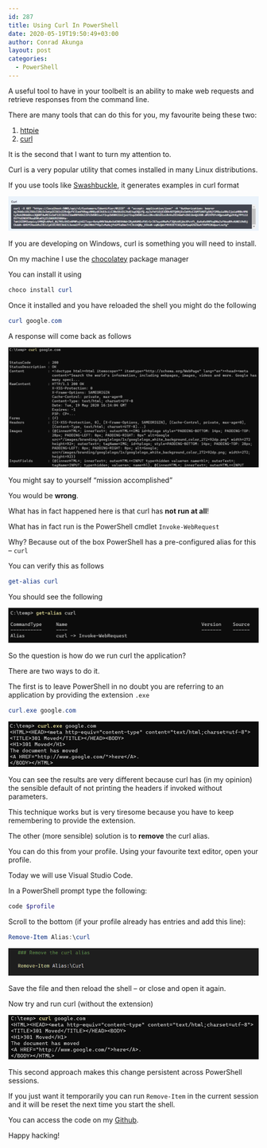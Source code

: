 ```yaml
---
id: 287
title: Using Curl In PowerShell
date: 2020-05-19T19:50:49+03:00
author: Conrad Akunga
layout: post
categories:
  - PowerShell
---
```

A useful tool to have in your toolbelt is an ability to make web requests and retrieve responses from the command line.

There are many tools that can do this for you, my favourite being these two:

  1. [httpie](https://httpie.org/)
  2. [curl](https://curl.haxx.se/)

It is the second that I want to turn my attention to.

Curl is a very popular utility that comes installed in many Linux distributions.

If you use tools like [Swashbuckle](https://github.com/domaindrivendev/Swashbuckle.AspNetCore/blob/master/README.md), it generates examples in curl format

![](../images/2020/05/image-2.png)

If you are developing on Windows, curl is something you will need to install.

On my machine I use the [chocolatey](https://chocolatey.org/) package manager

You can install it using

```powershell
choco install curl
```

Once it installed and you have reloaded the shell you might do the following

```powershell
curl google.com
```

A response will come back as follows

![](../images/2020/05/image-3.png)

You might say to yourself “mission accomplished”

You would be **wrong**.

What has in fact happened here is that curl has **not run at all**!

What has in fact run is the PowerShell cmdlet `Invoke-WebRequest`

Why? Because out of the box PowerShell has a pre-configured alias for this – `curl`

You can verify this as follows

```powershell
get-alias curl
```

You should see the following

![](../images/2020/05/image-4.png)

So the question is how do we run curl the application?

There are two ways to do it.

The first is to leave PowerShell in no doubt you are referring to an application by providing the extension `.exe`

```powershell
curl.exe google.com
```

![](../images/2020/05/image-5.png)

You can see the results are very different because curl has (in my opinion) the sensible default of not printing the headers if invoked without parameters.

This technique works but is very tiresome because you have to keep remembering to provide the extension.

The other (more sensible) solution is to **remove** the curl alias.

You can do this from your profile. Using your favourite text editor, open your profile.

Today we will use Visual Studio Code.

In a PowerShell prompt type the following:

```powershell
code $profile
```

Scroll to the bottom (if your profile already has entries and add this line):

```powershell
Remove-Item Alias:\curl
```

![](../images/2020/05/image-6.png)

Save the file and then reload the shell – or close and open it again.

Now try and run curl (without the extension)

![](../images/2020/05/image-7.png)

This second approach makes this change persistent across PowerShell sessions.

If you just want it temporarily you can run `Remove-Item` in the current session and it will be reset the next time you start the shell.

You can access the code on my [Github](https://github.com/conradakunga/BlogCode/tree/master/2020-05-19%20-%20Using%20Curl%20in%20PowerShell).

Happy hacking!